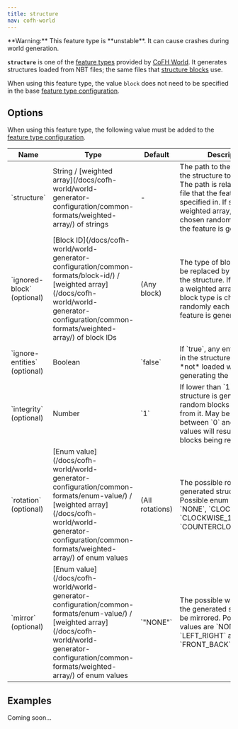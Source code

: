 ```yaml
---
title: structure
nav: cofh-world
---
```


<div class="uk-alert uk-alert-warning">
    <p markdown="span">
        **Warning:** This feature type is **unstable**. It can cause crashes
        during world generation.
    </p>
</div>


**`structure`** is one of the [feature
types](/docs/cofh-world/world-generator-configuration/feature-types/) provided
by [CoFH World](/docs/cofh-world/). It generates structures loaded from NBT
files; the same files that [structure
blocks](https://minecraft.gamepedia.com/Structure_Block) use.

When using this feature type, the value `block` does not need to be specified in
the base [feature type
configuration](/docs/cofh-world/world-generator-configuration/feature-format/#feature-type-configuration).


Options
-------

When using this feature type, the following value must be added to the [feature
type
configuration](/docs/cofh-world/world-generator-configuration/feature-format/#feature-type-configuration).

<div class="uk-overflow-container">
    <table class="uk-table uk-table-striped uk-text-small">
        <thead>
            <tr>
                <th>Name</th>
                <th>Type</th>
                <th>Default</th>
                <th>Description</th>
            </tr>
        </thead>
        <tbody>
            <tr>
                <td markdown="span">`structure`</td>
                <td markdown="span">
                    String /
                    [weighted array](/docs/cofh-world/world-generator-configuration/common-formats/weighted-array/)
                    of strings
                </td>
                <td markdown="span">-</td>
                <td markdown="span">
                    The path to the NBT file of the structure to generate. The
                    path is relative to the file that the feature is specified
                    in. If specified as a weighted array, a file is chosen
                    randomly each time the feature is generated.
                </td>
            </tr>
            <tr>
                <td markdown="span">`ignored-block` (optional)</td>
                <td markdown="span">
                    [Block ID](/docs/cofh-world/world-generator-configuration/common-formats/block-id/)
                    /
                    [weighted array](/docs/cofh-world/world-generator-configuration/common-formats/weighted-array/)
                    of block IDs
                </td>
                <td markdown="span">(Any block)</td>
                <td markdown="span">
                    The type of block that may be replaced by the blocks in the
                    structure. If specified as a weighted array, a single block
                    type is chosen randomly each time the feature is generated.
                </td>
            </tr>
            <tr>
                <td markdown="span">`ignore-entities` (optional)</td>
                <td markdown="span">Boolean</td>
                <td markdown="span">`false`</td>
                <td markdown="span">
                    If `true`, any entities saved in the structure file are
                    *not* loaded when generating the structure.
                </td>
            </tr>
            <tr>
                <td markdown="span">`integrity` (optional)</td>
                <td markdown="span">Number</td>
                <td markdown="span">`1`</td> <!-- actually 2 but that doesn't make a difference -->
                <td markdown="span">
                    If lower than `1`, the structure is generated with random
                    blocks removed from it. May be any value between `0` and
                    `1`. Lower values will result in more blocks being removed.
                </td>
            </tr>
            <tr>
                <td markdown="span">`rotation` (optional)</td>
                <td markdown="span">
                    [Enum value](/docs/cofh-world/world-generator-configuration/common-formats/enum-value/)
                    /
                    [weighted array](/docs/cofh-world/world-generator-configuration/common-formats/weighted-array/)
                    of enum values
                </td>
                <td markdown="span">(All rotations)</td>
                <td markdown="span">
                    The possible rotations of the generated structure. Possible
                    enum values are `NONE`, `CLOCKWISE_90`, `CLOCKWISE_180` and
                    `COUNTERCLOCKWISE_90`.
                </td>
            </tr>
            <tr>
                <td markdown="span">`mirror` (optional)</td>
                <td markdown="span">
                    [Enum value](/docs/cofh-world/world-generator-configuration/common-formats/enum-value/)
                    /
                    [weighted array](/docs/cofh-world/world-generator-configuration/common-formats/weighted-array/)
                    of enum values
                </td>
                <td markdown="span">`"NONE"`</td>
                <td markdown="span">
                    The possible ways in which the generated structure may be
                    mirrored. Possible enum values are `NONE`, `LEFT_RIGHT` and
                    `FRONT_BACK`.
                </td>
            </tr>
        </tbody>
    </table>
</div>


Examples
--------

Coming soon...
